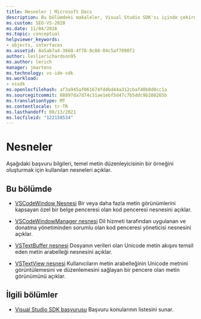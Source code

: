 ```yaml
---
title: Nesneler | Microsoft Docs
description: Bu bölümdeki makaleler, Visual Studio SDK'sı içinde çekirdek metin düzenleyicisi örneği oluşturmak için kullanılan nesneler hakkında başvuru bilgileri sağlar.
ms.custom: SEO-VS-2020
ms.date: 11/04/2016
ms.topic: conceptual
helpviewer_keywords:
- objects, interfaces
ms.assetid: 8a5ab7a4-3668-4f78-9c08-04c5af7090f2
author: leslierichardson95
ms.author: lerich
manager: jmartens
ms.technology: vs-ide-sdk
ms.workload:
- vssdk
ms.openlocfilehash: af3a945af061674fd4bd44a312cbaf48b8d0cc1a
ms.sourcegitcommit: 68897da7d74c31ae1ebf5d47c7b5ddc9b108265b
ms.translationtype: MT
ms.contentlocale: tr-TR
ms.lasthandoff: 08/13/2021
ms.locfileid: "122158534"
---
```

# <a name="objects"></a>Nesneler
Aşağıdaki başvuru bilgileri, temel metin düzenleyicisinin bir örneğini oluşturmak için kullanılan nesneleri açıklar.

## <a name="in-this-section"></a>Bu bölümde
- [VSCodeWindow Nesnesi](../extensibility/vscodewindow-object.md) Bir veya daha fazla metin görünümlerini kapsayan özel bir belge penceresi olan kod penceresi nesnesini açıklar.

- [VSCodeWindowManager nesnesi](../extensibility/vscodewindowmanager-object.md) Dil hizmeti tarafından uygulanan ve donatma yönetiminden sorumlu olan kod penceresi yöneticisi nesnesini açıklar.

- [VSTextBuffer nesnesi](../extensibility/vstextbuffer-object.md) Dosyanın verileri olan Unicode metin akışını temsil eden metin arabelleği nesnesini açıklar.

- [VSTextView nesnesi](../extensibility/vstextview-object.md) Kullanıcıların metin arabelleğinin Unicode metnini görüntülemesini ve düzenlemesini sağlayan bir pencere olan metin görünümünü açıklar.

## <a name="related-sections"></a>İlgili bölümler
- [Visual Studio SDK başvurusu](../extensibility/visual-studio-sdk-reference.md) Başvuru konularının listesini sunar.
